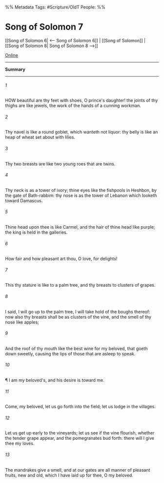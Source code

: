 

%% Metadata
Tags: #Scripture/OldT
People: 
%%
# Song of Solomon 7
[[Song of Solomon 6| <-- Song of Solomon 6]] | [[Song of Solomon]] | [[Song of Solomon 8| Song of Solomon 8 -->]]

[Online](https://churchofjesuschrist.org/study/scriptures/ot/song/7?lang=eng)

---
__Summary__



---

###### 1
HOW beautiful are thy feet with shoes, O prince's daughter! the joints of thy thighs are like jewels, the work of the hands of a cunning workman.
###### 2
Thy navel is like a round goblet, which wanteth not liquor: thy belly is like an heap of wheat set about with lilies.
###### 3
Thy two breasts are like two young roes that are twins.
###### 4
Thy neck is as a tower of ivory; thine eyes like the fishpools in Heshbon, by the gate of Bath-rabbim: thy nose is as the tower of Lebanon which looketh toward Damascus.
###### 5
Thine head upon thee is like Carmel, and the hair of thine head like purple; the king is held in the galleries.
###### 6
How fair and how pleasant art thou, O love, for delights!
###### 7
This thy stature is like to a palm tree, and thy breasts to clusters of grapes.
###### 8
I said, I will go up to the palm tree, I will take hold of the boughs thereof: now also thy breasts shall be as clusters of the vine, and the smell of thy nose like apples;
###### 9
And the roof of thy mouth like the best wine for my beloved, that goeth down sweetly, causing the lips of those that are asleep to speak.
###### 10
¶ I am my beloved's, and his desire is toward me.
###### 11
Come, my beloved, let us go forth into the field; let us lodge in the villages.
###### 12
Let us get up early to the vineyards; let us see if the vine flourish, whether the tender grape appear, and the pomegranates bud forth: there will I give thee my loves.
###### 13
The mandrakes give a smell, and at our gates are all manner of pleasant fruits, new and old, which I have laid up for thee, O my beloved.



